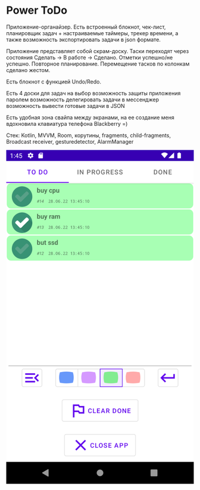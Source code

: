 Power ToDo
=============
Приложение-органайзер. Eсть встроенный блокнот, чек-лист, планировщик задач + настраиваемые таймеры, трекер времени, а также возможность экспортировать задачи в json формате.

Приложение представляет собой скрам-доску.  Таски переходят через состояния Сделать -> В работе -> Сделано. Отметки успешно/не успешно. Повторное планирование. Перемещение тасков
по колонкам сделано жестом.

Есть блокнот с функцией Undo/Redo.

Есть 4 доски для задач на выбор
возможность защиты приложения паролем
возможность делегировать задачи в мессенджер
возможность вывести готовые задачи в JSON

Есть удобная зона свайпа между экранами, на ее создание меня вдохновила клавиатура телефона Blackberry =)

Стек: Kotlin, MVVM, Room, корутины, fragments, child-fragments, Broadcast receiver, gesturedetector, AlarmManager


![alt text](https://github.com/AlexanderKott/powertodo_v2/blob/main/images/Screenshot_1656423924.png?raw=true)
